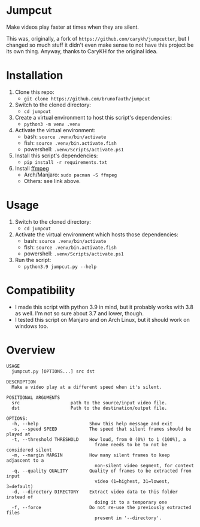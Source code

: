 # Jumpcut
Make videos play faster at times when they are silent.

This was, originally, a fork of `https://github.com/carykh/jumpcutter`, but I changed so much stuff it didn't even make sense to not have this project be its own thing. Anyway, thanks to CaryKH for the original idea.

# Installation
1. Clone this repo:
    - `git clone https://github.com/brunofauth/jumpcut`
1. Switch to the cloned directory:
    - `cd jumpcut`
1. Create a virtual environment to host this script's dependencies:
    - `python3 -m venv .venv`
1. Activate the virtual environment:
    - bash: `source .venv/bin/activate`
    - fish: `source .venv/bin.activate.fish`
    - powershell: `.venv/Scripts/activate.ps1`
1. Install this script's dependencies:
    - `pip install -r requirements.txt`
1. Install [ffmpeg](https://www.ffmpeg.org/)
    - Arch/Manjaro: `sudo pacman -S ffmpeg`
    - Others: see link above.

# Usage
1. Switch to the cloned directory:
    - `cd jumpcut`
1. Activate the virtual environment which hosts those dependencies:
    - bash: `source .venv/bin/activate`
    - fish: `source .venv/bin.activate.fish`
    - powershell: `.venv/Scripts/activate.ps1`
1. Run the script:
    - `python3.9 jumpcut.py --help`

# Compatibility
* I made this script with python 3.9 in mind, but it probably works with 3.8 as well. I'm not so sure about 3.7 and lower, though.
* I tested this script on Manjaro and on Arch Linux, but it should work on windows too.

# Overview
```
USAGE
  jumpcut.py [OPTIONS...] src dst
  
DESCRIPTION
  Make a video play at a different speed when it's silent.
  
POSITIONAL ARGUMENTS
  src                   path to the source/input video file.
  dst                   Path to the destination/output file.
  
OPTIONS:
  -h, --help                   Show this help message and exit
  -s, --speed SPEED            The speed that silent frames should be played at
  -t, --threshold THRESHOLD    How loud, from 0 (0%) to 1 (100%), a
                                 frame needs to be to not be considered silent
  -m, --margin MARGIN          How many silent frames to keep adjascent to a
                                 non-silent video segment, for context
  -q, --quality QUALITY        Quality of frames to be extracted from input
                                 video (1=highest, 31=lowest, 3=default)
  -d, --directory DIRECTORY    Extract video data to this folder instead of
                                 doing it to a temporary one
  -f, --force                  Do not re-use the previously extracted files
                                 present in '--directory'.
```


